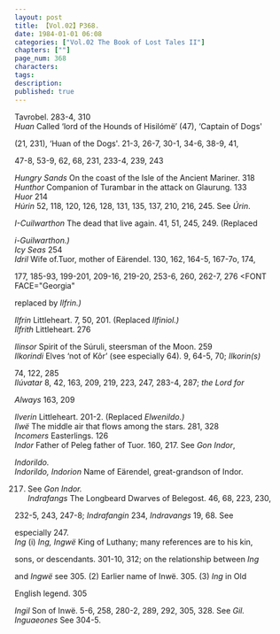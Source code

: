 ```yaml
---
layout: post
title: 【Vol.02】P368.
date: 1984-01-01 06:08
categories: ["Vol.02 The Book of Lost Tales II"]
chapters: [""]
page_num: 368
characters: 
tags: 
description: 
published: true
---
```


<p style="text-indent: 0;">
Tavrobel. 283-4, 310<BR><I>Huan</I>     Called ‘lord of the Hounds of Hisilómë’ (47), ‘Captain of Dogs'
</p>

(21, 231), ‘Huan of the Dogs'. 21-3, 26-7, 30-1, 34-6, 38-9, 41,

47-8, 53-9, 62, 68, 231, 233-4, 239, 243

<I>Hungry Sands</I>     On the coast of the Isle of the Ancient Mariner. 318<BR><I>Hunthor</I>    Companion of Turambar in the attack on Glaurung. 133<BR><I>Huor</I>    214<BR><I>Húrin</I>   52, 118, 120, 126, 128, 131, 135, 137, 210, 216, 245. See <I>Úrin</I>.

<I>I-Cuilwarthon</I>     The dead that live again. 41, 51, 245, 249. (Replaced

<I>i-Guilwarthon.)<BR>Icy Seas</I>     254<BR><I>Idril</I>   Wife of.Tuor, mother of Eärendel. 130, 162, 164-5, 167-7o, 174,

177, 185-93, 199-201, 209-16, 219-20, 253-6, 260, 262-7, 276 </FONT><FONT FACE="Georgia" 

replaced by <I>Ilfrin.)</I>

<I>Ilfrin</I>     Littleheart. 7, 50, 201. (Replaced <I>Ilfiniol.)<BR>Ilfrith</I>     Littleheart. 276

<I>Ilinsor</I>    Spirit of the Súruli, steersman of the Moon. 259<BR><I>Ilkorindi</I>    Elves ‘not of Kôr’ (see especially 64). 9, 64-5, 70; <I>Ilkorin(s)</I>

74, 122, 285<BR><I>Ilúvatar</I>   8, 42, 163, 209, 219, 223, 247, 283-4, 287;<I> the Lord for</I>

<I>Always</I> 163, 209

<I>Ilverin</I>     Littleheart. 201-2. (Replaced <I>Elwenildo.)<BR>Ilwë</I>   The middle air that flows among the stars. 281, 328<BR><I>Incomers</I>     Easterlings. 126<BR><I>Indor</I>    Father of Peleg father of Tuor.   160, 217. See <I>Gon Indor</I>,

<I>Indorildo.<BR>Indorildo,   Indorion</I>     Name   of   Eärendel, great-grandson   of   Indor.

217. See <I>Gon Indor.<BR>Indrafangs</I>     The Longbeard Dwarves of Belegost. 46, 68, 223, 230,

232-5, 243, 247-8; <I>Indrafangin</I>  234, <I>Indravangs</I>   19, 68. See

especially 247.<BR><I>Ing</I>     (i) <I>Ing, Ingwë</I> King of Luthany; many references are to his kin,

sons, or descendants. 301-10, 312; on the relationship between <I>Ing</I>

and <I>Ingwë</I> see 305. (2) Earlier name of Inwë. 305. (3) <I>Ing</I> in Old

English legend. 305

<I>Ingil</I>    Son of Inwë. 5-6, 258, 280-2, 289, 292, 305, 328. See <I>Gil.<BR>Inguaeones</I>     See 304-5.

